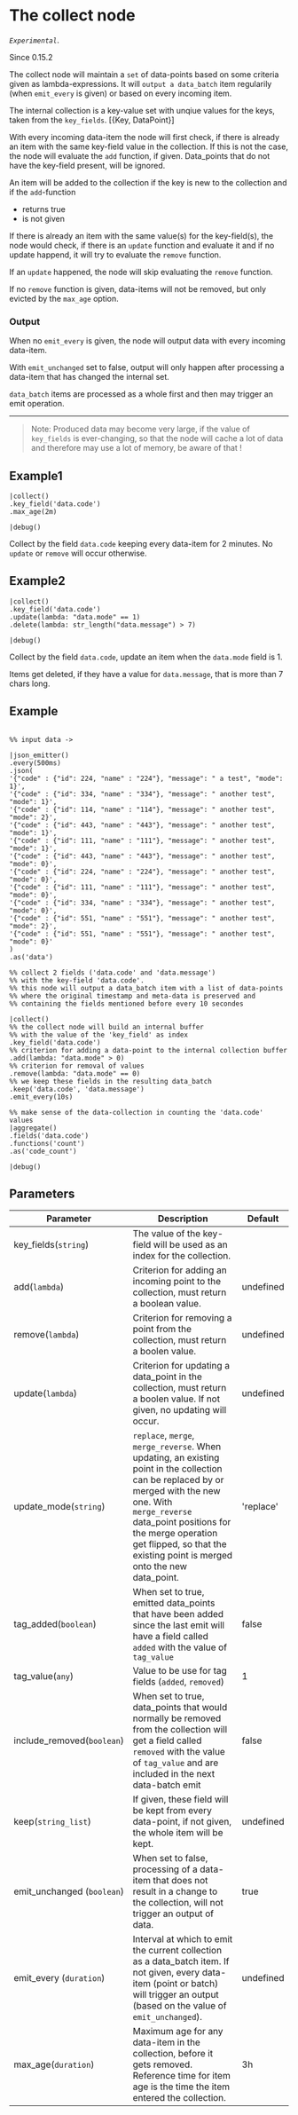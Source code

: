The collect node
=====================

_`Experimental`_.

Since 0.15.2

The collect node will maintain a `set` of data-points based on some criteria given as lambda-expressions.
It will `output a data_batch` item regularily (when `emit_every` is given) or based on every incoming item.

The internal collection is a key-value set with unqiue values for the keys, taken from the `key_fields`.
[{Key, DataPoint}]

With every incoming data-item the node will first check, if there is already an item with the same key-field value in the collection.
If this is not the case, the node will evaluate the `add` function, if given.
Data_points that do not have the key-field present, will be ignored.

An item will be added to the collection if the key is new to the collection and if the `add`-function

* returns true
* is not given

 

If there is already an item with the same value(s) for the key-field(s), 
the node would check, if there is an `update` function and evaluate it and if no update happend, 
it will try to evaluate the `remove` function.

If an `update` happened, the node will skip evaluating the `remove` function.

If no `remove` function is given, data-items will not be removed, but only evicted by the `max_age` option.



### Output

When no `emit_every` is given, the node will output data with every incoming data-item.

With `emit_unchanged` set to false, output will only happen after processing a data-item that has changed the internal set.

`data_batch` items are processed as a whole first and then may trigger an emit operation.


-------------------------------------------------------------
>Note: Produced data may become very large, if the value of `key_fields` is ever-changing, so that
    the node will cache a lot of data and therefore may use a lot of memory, be aware of that !


Example1
-------

```dfs   
|collect()
.key_field('data.code')
.max_age(2m) 

|debug()

```
Collect by the field `data.code` keeping every data-item for 2 minutes.
No `update` or `remove` will occur otherwise.

Example2
-------

```dfs   
|collect()
.key_field('data.code')
.update(lambda: "data.mode" == 1) 
.delete(lambda: str_length("data.message") > 7)

|debug()

```
Collect by the field `data.code`, update an item when the `data.mode` field is 1.

Items get deleted, if they have a value for `data.message`, that is more than 7 chars long.

Example
-------

```dfs  

%% input data ->

|json_emitter()
.every(500ms)
.json(
'{"code" : {"id": 224, "name" : "224"}, "message": " a test", "mode": 1}',
'{"code" : {"id": 334, "name" : "334"}, "message": " another test", "mode": 1}',
'{"code" : {"id": 114, "name" : "114"}, "message": " another test", "mode": 2}',
'{"code" : {"id": 443, "name" : "443"}, "message": " another test", "mode": 1}', 
'{"code" : {"id": 111, "name" : "111"}, "message": " another test", "mode": 1}',
'{"code" : {"id": 443, "name" : "443"}, "message": " another test", "mode": 0}',
'{"code" : {"id": 224, "name" : "224"}, "message": " another test", "mode": 0}',
'{"code" : {"id": 111, "name" : "111"}, "message": " another test", "mode": 0}',
'{"code" : {"id": 334, "name" : "334"}, "message": " another test", "mode": 0}',
'{"code" : {"id": 551, "name" : "551"}, "message": " another test", "mode": 2}',
'{"code" : {"id": 551, "name" : "551"}, "message": " another test", "mode": 0}'
)
.as('data')

%% collect 2 fields ('data.code' and 'data.message') 
%% with the key-field 'data.code'.
%% this node will output a data_batch item with a list of data-points
%% where the original timestamp and meta-data is preserved and
%% containing the fields mentioned before every 10 secondes

|collect()
%% the collect node will build an internal buffer 
%% with the value of the 'key_field' as index
.key_field('data.code')
%% criterion for adding a data-point to the internal collection buffer
.add(lambda: "data.mode" > 0)
%% criterion for removal of values
.remove(lambda: "data.mode" == 0)
%% we keep these fields in the resulting data_batch
.keep('data.code', 'data.message') 
.emit_every(10s)

%% make sense of the data-collection in counting the 'data.code' values
|aggregate()
.fields('data.code')
.functions('count')
.as('code_count')

|debug()

```



Parameters
----------

Parameter     | Description                                                                                                                                                                                                                                                                         | Default
--------------|-------------------------------------------------------------------------------------------------------------------------------------------------------------------------------------------------------------------------------------------------------------------------------------|---------
key_fields(`string`) | The value of the key-field will be used as an index for the collection.                                                                                                                                                                                                             |
add(`lambda`) | Criterion for adding an incoming point to the collection, must return a boolean value.                                                                                                                                                                                              | undefined
remove(`lambda`) | Criterion for removing a point from the collection, must return a boolen value.                                                                                                                                                                                                     | undefined
update(`lambda`) | Criterion for updating a data_point in the collection, must return a boolen value. If not given, no updating will occur.                                                                                                                                                            | undefined
update_mode(`string`) | `replace`, `merge`, `merge_reverse`. When updating, an existing point in the collection can be replaced by or merged with the new one. With `merge_reverse` data_point positions for the merge operation get flipped, so that the existing point is merged onto the new data_point. | 'replace'
tag_added(`boolean`) | When set to true, emitted data_points that have been added since the last emit will have a field called `added` with the value of `tag_value`                                                                                                                                       | false
tag_value(`any`) | Value to be use for tag fields (`added`, `removed`)                                                                                                                                                                                                                                 | 1
include_removed(`boolean`) | When set to true, data_points that would normally be removed from the collection will get a field called `removed` with the value of `tag_value` and are included in the next data-batch emit                                                                                       | false
keep(`string_list`) | If given, these field will be kept from every data-point, if not given, the whole item will be kept.                                                                                                                                                                                | undefined 
emit_unchanged (`boolean`)  | When set to false, processing of a data-item that does not result in a change to the collection, will not trigger an output of data.                                                                                                                                                | true
emit_every (`duration`)  | Interval at which to emit the current collection as a data_batch item. If not given, every data-item (point or batch) will trigger an output (based on the value of `emit_unchanged`).                                                                                              | undefined
max_age(`duration`) | Maximum age for any data-item in the collection, before it gets removed. Reference time for item age is the time the item entered the collection.                                                                                                                                   | 3h
 